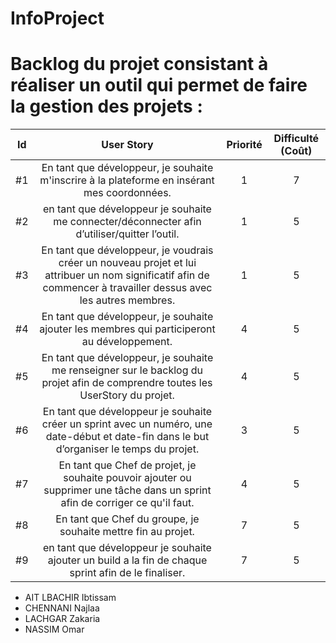 # InfoProject

# Backlog du projet consistant à réaliser un outil qui permet de faire la gestion des projets : 

| Id |      User Story      |  Priorité |  Difficulté (Coût) |
|:--:|:----------------------------------------------------------------------------:|:-:|:-:|
| #1 | En tant que développeur, je souhaite m'inscrire à la plateforme en insérant mes coordonnées. | 1 | 7 |
| #2 | en tant que développeur je souhaite me connecter/déconnecter afin d’utiliser/quitter l’outil. | 1 | 5 |
| #3 | En tant que développeur, je voudrais créer un nouveau projet et lui attribuer un nom significatif afin de commencer à travailler dessus avec les autres membres. | 1 | 5 | 
| #4 | En tant que développeur, je souhaite ajouter les membres qui participeront au développement. | 4 | 5 | 
| #5 | En tant que développeur, je souhaite me renseigner sur le backlog du projet afin de comprendre toutes les UserStory du projet. | 4 | 5 | 
| #6 | En tant que développeur je souhaite créer un sprint avec un numéro, une date-début et date-fin dans le but d’organiser le temps du projet.| 3 | 5 | 
| #7 |En tant que Chef de projet,  je souhaite pouvoir ajouter ou supprimer une tâche dans un sprint afin de corriger ce qu'il faut. | 4 | 5 | 
| #8 | En tant que Chef du groupe, je souhaite mettre fin au projet. | 7 | 5 | 
| #9|en tant que développeur je souhaite ajouter un build a la fin de chaque sprint afin de le finaliser. | 7 | 5 |







* AIT LBACHIR Ibtissam
* CHENNANI Najlaa 
* LACHGAR Zakaria
* NASSIM Omar
